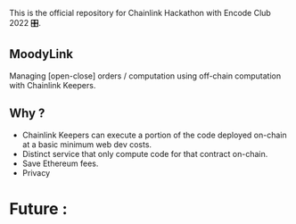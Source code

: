 This is the official repository for Chainlink Hackathon with Encode Club 2022 🎛.


## MoodyLink 

Managing [open-close] orders / computation using off-chain computation with Chainlink Keepers. 

## Why ?

- Chainlink Keepers can execute a portion of the code deployed on-chain at a basic minimum web dev costs. 
- Distinct service that only compute code for that contract on-chain. 
- Save Ethereum fees. 
- Privacy 

# Future : 



